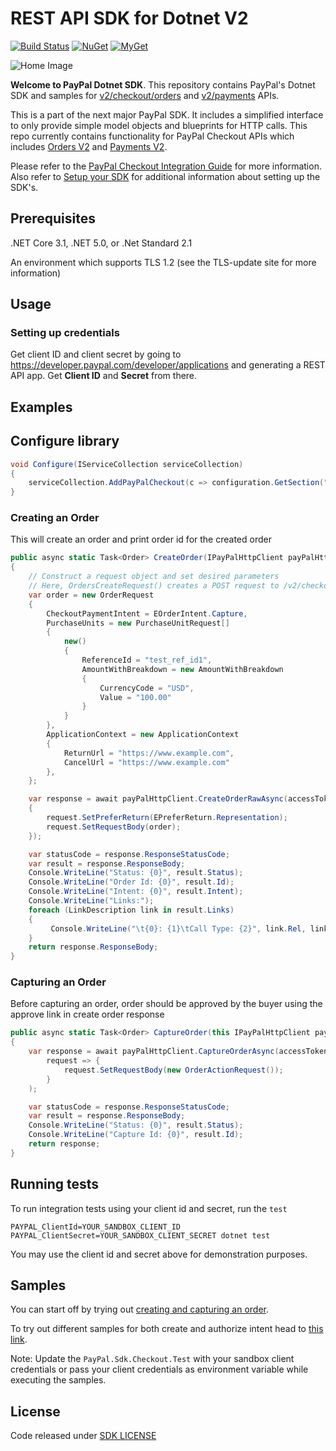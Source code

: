 ﻿# REST API SDK for Dotnet V2

[![Build Status](https://github.com/aviationexam/PayPal.Sdk.Checkout/actions/workflows/build.yml/badge.svg?branch=develop)](https://github.com/aviationexam/PayPal.Sdk.Checkout/actions/workflows/build.yml)
[![NuGet](https://img.shields.io/nuget/v/aviationexam/PayPal.Sdk.Checkout.svg?style=flat-square&label=nuget)](https://www.nuget.org/packages/aviationexam/PayPal.Sdk.Checkout/)
[![MyGet](https://img.shields.io/myget/paypal-sdk-checkout/vpre/PayPal.Sdk.Checkout?label=MyGet)](https://www.myget.org/feed/paypal-sdk-checkout/package/nuget/PayPal.Sdk.Checkout)


![Home Image](homepage.jpg)

__Welcome to PayPal Dotnet SDK__. This repository contains PayPal's Dotnet SDK and samples for [v2/checkout/orders](https://developer.paypal.com/docs/api/orders/v2/) and [v2/payments](https://developer.paypal.com/docs/api/payments/v2/) APIs.

This is a part of the next major PayPal SDK. It includes a simplified interface to only provide simple model objects and blueprints for HTTP calls. This repo currently contains functionality for PayPal Checkout APIs which includes [Orders V2](https://developer.paypal.com/docs/api/orders/v2/) and [Payments V2](https://developer.paypal.com/docs/api/payments/v2/).

Please refer to the [PayPal Checkout Integration Guide](https://developer.paypal.com/docs/checkout/) for more information. Also refer to [Setup your SDK](https://developer.paypal.com/docs/checkout/reference/server-integration/setup-sdk/) for additional information about setting up the SDK's.

## Prerequisites

.NET Core 3.1, .NET 5.0, or .Net Standard 2.1

An environment which supports TLS 1.2 (see the TLS-update site for more information)

## Usage

### Setting up credentials
Get client ID and client secret by going to https://developer.paypal.com/developer/applications and generating a REST API app. Get <b>Client ID</b> and <b>Secret</b> from there.

## Examples

## Configure library

```c#
void Configure(IServiceCollection serviceCollection)
{
    serviceCollection.AddPayPalCheckout(c => configuration.GetSection("MyAppSettingSection").Bind(c));
}
```

### Creating an Order
This will create an order and print order id for the created order

```c#
public async static Task<Order> CreateOrder(IPayPalHttpClient payPalHttpClient, AccessToken accessToken)
{
    // Construct a request object and set desired parameters
    // Here, OrdersCreateRequest() creates a POST request to /v2/checkout/orders
    var order = new OrderRequest
    {
        CheckoutPaymentIntent = EOrderIntent.Capture,
        PurchaseUnits = new PurchaseUnitRequest[]
        {
            new()
            {
                ReferenceId = "test_ref_id1",
                AmountWithBreakdown = new AmountWithBreakdown
                {
                    CurrencyCode = "USD",
                    Value = "100.00"
                }
            }
        },
        ApplicationContext = new ApplicationContext
        {
            ReturnUrl = "https://www.example.com",
            CancelUrl = "https://www.example.com"
        },
    };

    var response = await payPalHttpClient.CreateOrderRawAsync(accessToken, request =>
    {
        request.SetPreferReturn(EPreferReturn.Representation);
        request.SetRequestBody(order);
    });

    var statusCode = response.ResponseStatusCode;
    var result = response.ResponseBody;
    Console.WriteLine("Status: {0}", result.Status);
    Console.WriteLine("Order Id: {0}", result.Id);
    Console.WriteLine("Intent: {0}", result.Intent);
    Console.WriteLine("Links:");
    foreach (LinkDescription link in result.Links)
    {
         Console.WriteLine("\t{0}: {1}\tCall Type: {2}", link.Rel, link.Href, link.Method);
    }
    return response.ResponseBody;
}
```

### Capturing an Order
Before capturing an order, order should be approved by the buyer using the approve link in create order response
```c#
public async static Task<Order> CaptureOrder(this IPayPalHttpClient payPalHttpClient, AccessToken accessToken, string orderId)
{
    var response = await payPalHttpClient.CaptureOrderAsync(accessToken, orderId,
        request => {
            request.SetRequestBody(new OrderActionRequest());
        }
    );

    var statusCode = response.ResponseStatusCode;
    var result = response.ResponseBody;
    Console.WriteLine("Status: {0}", result.Status);
    Console.WriteLine("Capture Id: {0}", result.Id);
    return response;
}
```
## Running tests

To run integration tests using your client id and secret, run the `test`
```shell
PAYPAL_ClientId=YOUR_SANDBOX_CLIENT_ID PAYPAL_ClientSecret=YOUR_SANDBOX_CLIENT_SECRET dotnet test
```

You may use the client id and secret above for demonstration purposes.


## Samples

You can start off by trying out [creating and capturing an order](/samples/PayPal.Sdk.Checkout.Samples/CaptureIntentExamples/RunAllCaptureIntentFlow.cs).

To try out different samples for both create and authorize intent head to [this link](/samples/PayPal.Sdk.Checkout.Samples).

Note: Update the `PayPal.Sdk.Checkout.Test` with your sandbox client credentials or pass your client credentials as environment variable while executing the samples.


## License
Code released under [SDK LICENSE](LICENSE)
